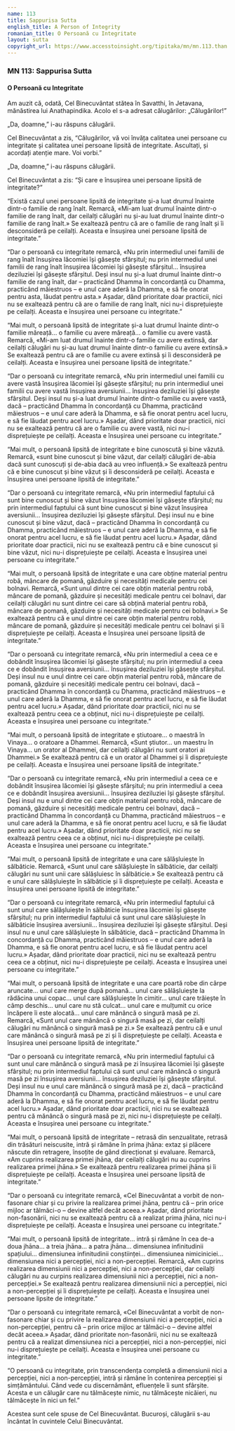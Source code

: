 ```yaml
---
name: 113
title: Sappurisa Sutta
english_title: A Person of Integrity
romanian_title: O Persoană cu Integritate
layout: sutta
copyright_url: https://www.accesstoinsight.org/tipitaka/mn/mn.113.than.html
---
```

### MN 113: Sappurisa Sutta
#### O Persoană cu Integritate

Am auzit că, odată, Cel Binecuvântat stătea în Savatthi, în Jetavana, mănăstirea lui Anathapindika. Acolo el s-a adresat călugărilor: „Călugărilor!”

„Da, doamne,” i-au răspuns călugării.

Cel Binecuvântat a zis, “Călugărilor, vă voi învăța calitatea unei persoane cu integritate și calitatea unei persoane lipsită de integritate. Ascultați, și acordați atenție mare. Voi vorbi.”

„Da, doamne,” i-au răspuns călugării.

Cel Binecuvântat a zis: “Și care e însușirea unei persoane lipsită de integritate?”

“Există cazul unei persoane lipsită de integritate și-a luat drumul înainte dintr-o familie de rang înalt. Remarcă, «Mi-am luat drumul înainte dintr-o familie de rang înalt, dar ceilalți călugări nu și-au luat drumul înainte dintr-o familie de rang înalt.» Se exaltează pentru că are o familie de rang înalt și îi desconsideră pe ceilalți. Aceasta e însușirea unei persoane lipsită de integritate.”

“Dar o persoană cu integritate remarcă, «Nu prin intermediul unei familii de rang înalt însușirea lăcomiei își găsește sfârșitul; nu prin intermediul unei familii de rang înalt însușirea lăcomiei își găsește sfârșitul… însușirea deziluziei își găsește sfârșitul. Deși insul nu și-a luat drumul înainte dintr-o familie de rang înalt, dar – practicând Dhamma în concordanță cu Dhamma, practicând măiestruos – e unul care aderă la Dhamma, e să fie onorat pentru asta, lăudat pentru asta.» Așadar, dând prioritate doar practicii, nici nu se exaltează pentru că are o familie de rang înalt, nici nu-i disprețuiește pe ceilalți. Aceasta e însușirea unei persoane cu integritate.”

“Mai mult, o persoană lipsită de integritate și-a luat drumul înainte dintr-o familie măreață… o familie cu avere măreață… o familie cu avere vastă. Remarcă, «Mi-am luat drumul înainte dintr-o familie cu avere extinsă, dar ceilalți călugări nu și-au luat drumul înainte dintr-o familie cu avere extinsă.» Se exaltează pentru că are o familie cu avere extinsă și îi desconsideră pe ceilalți. Aceasta e însușirea unei persoane lipsită de integritate.”

“Dar o persoană cu integritate remarcă, «Nu prin intermediul unei familii cu avere vastă însușirea lăcomiei își găsește sfârșitul; nu prin intermediul unei familii cu avere vastă însușirea aversiunii… însușirea deziluziei își găsește sfârșitul. Deși insul nu și-a luat drumul înainte dintr-o familie cu avere vastă, dacă – practicând Dhamma în concordanță cu Dhamma, practicând măiestruos –  e unul care aderă la Dhamma, e să fie onorat pentru acel lucru,  e să fie lăudat pentru acel lucru.» Așadar, dând prioritate doar practicii, nici nu se exaltează pentru că are o familie cu avere vastă, nici nu-i disprețuiește pe ceilalți. Aceasta e însușirea unei persoane cu integritate.”

“Mai mult, o persoană lipsită de integritate e bine cunoscută și bine văzută. Remarcă, «sunt bine cunoscut și bine văzut, dar ceilalți călugări de-abia dacă sunt cunoscuți și de-abia dacă au vreo influență.» Se exaltează pentru că e bine cunoscut și bine văzut și îi desconsideră pe ceilalți. Aceasta e însușirea unei persoane lipsită de integritate.”

“Dar o persoană cu integritate remarcă, «Nu prin intermediul faptului că sunt bine cunoscut și bine văzut însușirea lăcomiei își găsește sfârșitul; nu prin intermediul faptului că sunt bine cunoscut și bine văzut însușirea aversiunii… însușirea deziluziei își găsește sfârșitul. Deși insul nu e bine cunoscut și bine văzut, dacă – practicând Dhamma în concordanță cu Dhamma, practicând măiestruos –  e unul care aderă la Dhamma, e să fie onorat pentru acel lucru,  e să fie lăudat pentru acel lucru.» Așadar, dând prioritate doar practicii, nici nu se exaltează pentru că e bine cunoscut și bine văzut, nici nu-i disprețuiește pe ceilalți. Aceasta e însușirea unei persoane cu integritate.”

“Mai mult, o persoană lipsită de integritate e una care obține material pentru robă, mâncare de pomană, găzduire și necesități medicale pentru cei bolnavi. Remarcă, «Sunt unul dintre cei care obțin material pentru robă, mâncare de pomană, găzduire și necesități medicale pentru cei bolnavi, dar ceilalți călugări nu sunt dintre cei care să obțină material pentru robă, mâncare de pomană, găzduire și necesități medicale pentru cei bolnavi.» Se exaltează pentru că e unul dintre cei care obțin material pentru robă, mâncare de pomană, găzduire și necesități medicale pentru cei bolnavi și îi disprețuiește pe ceilalți. Aceasta e însușirea unei persoane lipsită de integritate.”

“Dar o persoană cu integritate remarcă, «Nu prin intermediul a ceea ce e dobândit însușirea lăcomiei își găsește sfârșitul; nu prin intermediul a ceea ce e dobândit însușirea aversiunii… însușirea deziluziei își găsește sfârșitul. Deși insul nu e unul dintre cei care obțin material pentru robă, mâncare de pomană, găzduire și necesități medicale pentru cei bolnavi, dacă – practicând Dhamma în concordanță cu Dhamma, practicând măiestruos –  e unul care aderă la Dhamma, e să fie onorat pentru acel lucru, e să fie lăudat pentru acel lucru.» Așadar, dând prioritate doar practicii, nici nu se exaltează pentru ceea ce a obținut, nici nu-i disprețuiește pe ceilalți. Aceasta e însușirea unei persoane cu integritate.”

“Mai mult, o persoană lipsită de integritate e știutoare… o maestră în Vinaya… o oratoare a Dhammei. Remarcă, «Sunt știutor… un maestru în Vinaya… un orator al Dhammei, dar ceilalți călugări nu sunt oratori ai Dhammei.» Se exaltează pentru că e un orator al Dhammei și îi disprețuiește pe ceilalți. Aceasta e însușirea unei persoane lipsită de integritate.”

“Dar o persoană cu integritate remarcă, «Nu prin intermediul a ceea ce e dobândit însușirea lăcomiei își găsește sfârșitul; nu prin intermediul a ceea ce e dobândit însușirea aversiunii… însușirea deziluziei își găsește sfârșitul. Deși insul nu e unul dintre cei care obțin material pentru robă, mâncare de pomană, găzduire și necesități medicale pentru cei bolnavi, dacă – practicând Dhamma în concordanță cu Dhamma, practicând măiestruos –  e unul care aderă la Dhamma, e să fie onorat pentru acel lucru, e să fie lăudat pentru acel lucru.» Așadar, dând prioritate doar practicii, nici nu se exaltează pentru ceea ce a obținut, nici nu-i disprețuiește pe ceilalți. Aceasta e însușirea unei persoane cu integritate.”

“Mai mult, o persoană lipsită de integritate e una care sălășluiește în sălbăticie. Remarcă, «Sunt unul care sălășluiește în sălbăticie, dar ceilalți călugări nu sunt unii care sălășluiesc în sălbăticie.» Se exaltează pentru că e unul care sălășluiește în sălbăticie și îi disprețuiește pe ceilalți. Aceasta e însușirea unei persoane lipsită de integritate.”

“Dar o persoană cu integritate remarcă, «Nu prin intermediul faptului că sunt unul care sălășluiește în sălbăticie însușirea lăcomiei își găsește sfârșitul; nu prin intermediul faptului că sunt unul care sălășluiește în sălbăticie însușirea aversiunii… însușirea deziluziei își găsește sfârșitul. Deși insul nu e unul care sălășluiește în sălbăticie, dacă – practicând Dhamma în concordanță cu Dhamma, practicând măiestruos –  e unul care aderă la Dhamma, e să fie onorat pentru acel lucru, e să fie lăudat pentru acel lucru.» Așadar, dând prioritate doar practicii, nici nu se exaltează pentru ceea ce a obținut, nici nu-i disprețuiește pe ceilalți. Aceasta e însușirea unei persoane cu integritate.”

“Mai mult, o persoană lipsită de integritate e una care poartă robe din cârpe aruncate… unul care merge după pomană… unul care sălășluiește la rădăcina unui copac… unul care sălășluiește în cimitir… unul care trăiește în câmp deschis… unul care nu stă culcat… unul care e mulțumit cu orice încăpere îi este alocată… unul care mănâncă o singură masă pe zi. Remarcă, «Sunt unul care mânâncă o singură masă pe zi, dar ceilalți călugări nu mănâncă o singură masă pe zi.» Se exaltează pentru că e unul care mănâncă o singură masă pe zi și îi disprețuiește pe ceilalți. Aceasta e însușirea unei persoane lipsită de integritate.”

“Dar o persoană cu integritate remarcă, «Nu prin intermediul faptului că sunt unul care mănâncă o singură masă pe zi însușirea lăcomiei își găsește sfârșitul; nu prin intermediul faptului că sunt unul care mănâncă o singură masă pe zi însușirea aversiunii… însușirea deziluziei își găsește sfârșitul. Deși insul nu e unul care mănâncă o singură masă pe zi, dacă – practicând Dhamma în concordanță cu Dhamma, practicând măiestruos –  e unul care aderă la Dhamma, e să fie onorat pentru acel lucru, e să fie lăudat pentru acel lucru.» Așadar, dând prioritate doar practicii, nici nu se exaltează pentru că mănâncă o singură masă pe zi, nici nu-i disprețuiește pe ceilalți. Aceasta e însușirea unei persoane cu integritate.”

“Mai mult, o persoană lipsită de integritate – retrasă din senzualitate, retrasă din trăsături neiscusite, intră și rămâne în prima jhāna: extaz și plăcere născute din retragere, însoțite de gând direcționat și evaluare. Remarcă, «Am cuprins realizarea primei jhāna, dar ceilalți călugări nu au cuprins realizarea primei jhāna.» Se exaltează pentru realizarea primei jhāna și îi disprețuiește pe ceilalți. Aceasta e însușirea unei persoane lipsită de integritate.”

“Dar o persoană cu integritate remarcă, «Cel Binecuvântat a vorbit de non-fasonare chiar și cu privire la realizarea primei jhāna, pentru că – prin orice mijloc ar tălmăci-o – devine altfel decât aceea.» Așadar, dând prioritate non-fasonării, nici nu se exaltează pentru că a realizat prima jhāna, nici nu-i disprețuiește pe ceilalți. Aceasta e însușirea unei persoane cu integritate.”

“Mai mult, o persoană lipsită de integritate… intră și rămâne în cea de-a doua jhāna… a treia jhāna… a patra jhāna… dimensiunea infinitudinii spațiului… dimensiunea infinitudinii conștiinței… dimensiunea nimiciniciei… dimensiunea nici a percepției, nici a non-percepției. Remarcă, «Am cuprins realizarea dimensiunii nici a percepției, nici a non-percepției, dar ceilalți călugări nu au curpins realizarea dimensiunii nici a percepției, nici a non-percepției.» Se exaltează pentru realizarea dimensiunii nici a percepției, nici a non-percepției și îi disprețuiește pe ceilalți. Aceasta e însușirea unei persoane lipsite de integritate.”


“Dar o persoană cu integritate remarcă, «Cel Binecuvântat a vorbit de non-fasonare chiar și cu privire la realizarea dimensiunii nici a percepției, nici a non-percepției, pentru că – prin orice mijloc ar tălmăci-o – devine altfel decât aceea.» Așadar, dând prioritate non-fasonării, nici nu se exaltează pentru că a realizat dimensiunea nici a percepției, nici a non-percepției, nici nu-i disprețuiește pe ceilalți. Aceasta e însușirea unei persoane cu integritate.”

“O persoană cu integritate, prin transcendența completă a dimensiunii nici a percepției, nici a non-percepției, intră și rămâne în contenirea percepției și simțământului. Când vede cu discernământ, efluențele îi sunt sfârșite. Acesta e un călugăr care nu tălmăcește nimic, nu tălmăcește nicăieri, nu tălmăcește în nici un fel.”

Acestea sunt cele spuse de Cel Binecuvântat. Bucuroși, călugării s-au încântat în cuvintele Celui Binecuvântat.
